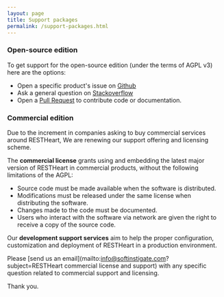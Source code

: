 ```yaml
---
layout: page
title: Support packages
permalink: /support-packages.html
---
```


### Open-source edition

To get support for the open-source edition (under the terms of AGPL v3) here are the options:

- Open a specific product's issue on [Github](https://github.com/SoftInstigate/restheart/issues)
- Ask a general question on [Stackoverflow](https://stackoverflow.com/questions/tagged/restheart)
- Open a [Pull Request](https://github.com/SoftInstigate/restheart/pulls) to contribute code or documentation.

### Commercial edition

Due to the increment in companies asking to buy commercial services around RESTHeart, We are renewing our support offering and licensing scheme.

The **commercial license** grants using and embedding the latest major version of RESTHeart in commercial products, without the following limitations of the AGPL:

- Source code must be made available when the software is distributed.
- Modifications must be released under the same license when distributing the software.
- Changes made to the code must be documented.
- Users who interact with the software via network are given the right to receive a copy of the source code.

Our **development support services** aim to help the proper configuration, customization and deployment of RESTHeart in a production environment.

Please [send us an email](mailto:info@softinstigate.com?subject=RESTHeart commercial license and support) with any specific question related to commercial support and licensing.

Thank you.
